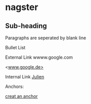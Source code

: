 
# nagster

## Sub-heading

Paragraphs are seperated by blank line

Bullet List

External Link
wwww.google.com

<www.google.de>

Internal Link
[Julien](../../../julien)

Anchors:

[creat an anchor](#anchors-in-markdown)